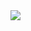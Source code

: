 <img src="https://media3.giphy.com/media/v1.Y2lkPTc5MGI3NjExaTA3b2x0eTg1bzllczdpMnVzNDUyZGpieDR1anFydmFhNDc1MDh1cCZlcD12MV9pbnRlcm5hbF9naWZfYnlfaWQmY3Q9Zw/3oqpnczA6AQlcf4Q1A/giphy.gif"/>
